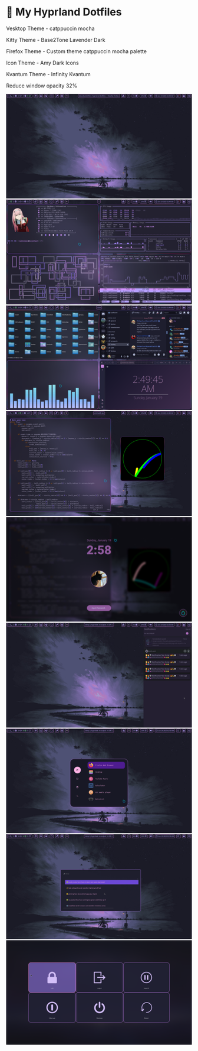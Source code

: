 # 🌟 My Hyprland Dotfiles

Vesktop Theme - catppuccin mocha

Kitty Theme - Base2Tone Lavender Dark

Firefox Theme - Custom theme catppuccin mocha palette 

Icon Theme - Amy Dark Icons

Kvantum Theme - Infinity Kvantum

Reduce window opacity 32%

![App Screenshot](assets/1.png)
![App Screenshot](assets/2.png)
![App Screenshot](assets/3.png)
![App Screenshot](assets/4.png)
![App Screenshot](assets/9.png)
![App Screenshot](assets/1noti.png)
![App Screenshot](assets/6.png)
![App Screenshot](assets/7.png)
![App Screenshot](assets/2024-12-21-163834_hyprshot.png)
